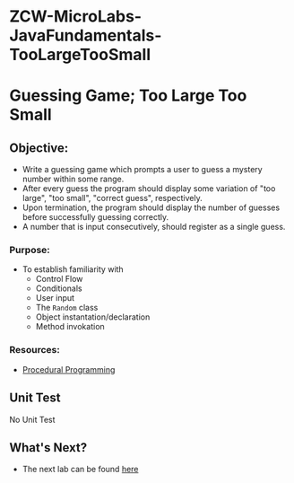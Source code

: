 # ZCW-MicroLabs-JavaFundamentals-TooLargeTooSmall

# Guessing Game; Too Large Too Small

## **Objective:**
* Write a guessing game which prompts a user to guess a mystery number within some range.
* After every guess the program should display some variation of "too large", "too small", "correct guess", respectively.
* Upon termination, the program should display the number of guesses before successfully guessing correctly.
* A number that is input consecutively, should register as a single guess.

### **Purpose:**
* To establish familiarity with
    * Control Flow
    * Conditionals
    * User input
    * The `Random` class
    * Object instantation/declaration
    * Method invokation

### **Resources:**
* [Procedural Programming](https://zipcoder.github.io/reveal-slides-light/procedural-programming.html#/)

## Unit Test
No Unit Test

## What's Next?
* The next lab can be found [here](https://github.com/Zipcoder/ZCW-MicroLabs-JavaFundamentals-SumOrProduct)